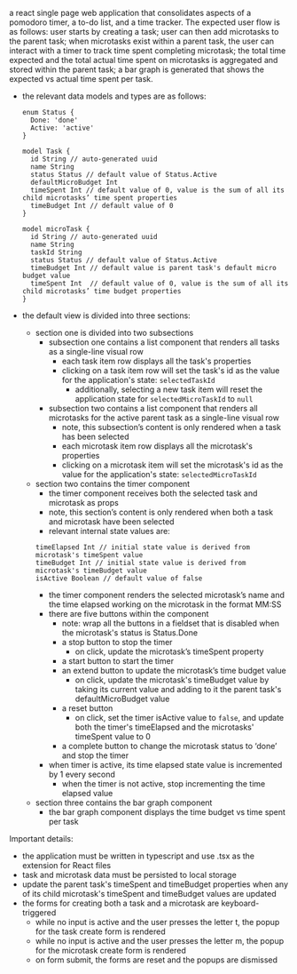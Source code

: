 a react single page web application that consolidates aspects of a pomodoro timer, a to-do list, and a time tracker. The expected user flow is as follows: user starts by creating a task; user can then add microtasks to the parent task; when microtasks exist within a parent task, the user can interact with a timer to track time spent completing microtask; the total time expected and the total actual time spent on microtasks is aggregated and stored within the parent task; a bar graph is generated that shows the expected vs actual time spent per task.

- the relevant data models and types are as follows:

  ```
  enum Status {
  	Done: 'done'
  	Active: 'active'
  }

  model Task {
  	id String // auto-generated uuid
  	name String
  	status Status // default value of Status.Active
  	defaultMicroBudget Int
  	timeSpent Int // default value of 0, value is the sum of all its child microtasks’ time spent properties
  	timeBudget Int // default value of 0
  }

  model microTask {
  	id String // auto-generated uuid
  	name String
  	taskId String
  	status Status // default value of Status.Active
  	timeBudget Int // default value is parent task's default micro budget value
  	timeSpent Int  // default value of 0, value is the sum of all its child microtasks’ time budget properties
  }
  ```

- the default view is divided into three sections:
  - section one is divided into two subsections
    - subsection one contains a list component that renders all tasks as a single-line visual row
      - each task item row displays all the task's properties
      - clicking on a task item row will set the task's id as the value for the application's state: `selectedTaskId`
        - additionally, selecting a new task item will reset the application state for `selectedMicroTaskId` to `null`
    - subsection two contains a list component that renders all microtasks for the active parent task as a single-line visual row
      - note, this subsection’s content is only rendered when a task has been selected
      - each microtask item row displays all the microtask's properties
      - clicking on a microtask item will set the microtask's id as the value for the application's state: `selectedMicroTaskId`
  - section two contains the timer component
    - the timer component receives both the selected task and microtask as props
    - note, this section’s content is only rendered when both a task and microtask have been selected
    - relevant internal state values are:
    ```
    timeElapsed Int // initial state value is derived from microtask's timeSpent value
    timeBudget Int // initial state value is derived from microtask's timeBudget value
    isActive Boolean // default value of false
    ```
    - the timer component renders the selected microtask’s name and the time elapsed working on the microtask in the format MM:SS
    - there are five buttons within the component
      - note: wrap all the buttons in a fieldset that is disabled when the microtask's status is Status.Done
      - a stop button to stop the timer
        - on click, update the microtask’s timeSpent property
      - a start button to start the timer
      - an extend button to update the microtask’s time budget value
        - on click, update the microtask's timeBudget value by taking its current value and adding to it the parent task's defaultMicroBudget value
      - a reset button
        - on click, set the timer isActive value to `false`, and update both the timer's timeElapsed and the microtasks' timeSpent value to 0
      - a complete button to change the microtask status to ‘done’ and stop the timer
    - when timer is active, its time elapsed state value is incremented by 1 every second
      - when the timer is not active, stop incrementing the time elapsed value
  - section three contains the bar graph component
    - the bar graph component displays the time budget vs time spent per task

Important details:

- the application must be written in typescript and use .tsx as the extension for React files
- task and microtask data must be persisted to local storage
- update the parent task's timeSpent and timeBudget properties when any of its child microtask's timeSpent and timeBudget values are updated
- the forms for creating both a task and a microtask are keyboard-triggered
  - while no input is active and the user presses the letter t, the popup for the task create form is rendered
  - while no input is active and the user presses the letter m, the popup for the microtask create form is rendered
  - on form submit, the forms are reset and the popups are dismissed
